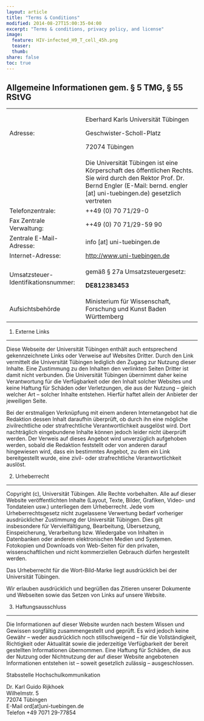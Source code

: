 ```yaml
---
layout: article
title: "Terms & Conditions"
modified: 2014-08-27T15:00:35-04:00
excerpt: "Terms & conditions, privacy policy, and license"
image:
  feature: HIV-infected_H9_T_cell_45h.png
  teaser:
  thumb:
share: false
toc: true
---
```


Allgemeine Informationen gem. § 5 TMG, § 55 RStVG
-------------------------------------------------

<table class="csc-frame-frame4"><tbody><tr class="tr-odd"><td>Adresse:</td><td><p class="bodytext">Eberhard Karls Universität Tübingen</p><p>Geschwister-Scholl-Platz</p><p>72074 Tübingen</p></td></tr><tr class="tr-even"><td></td><td>Die Universität Tübingen ist eine Körperschaft des öffentlichen Rechts. Sie wird durch den Rektor Prof. Dr. Bernd Engler (E-Mail: bernd. engler [at] uni-tuebingen.de) gesetzlich vertreten</td></tr><tr class="tr-odd"><td>Telefonzentrale:</td><td>++49 (0) 70 71/29-0</td></tr><tr class="tr-even"><td>Fax Zentrale Verwaltung:</td><td>++49 (0) 70 71/29-59 90</td></tr><tr class="tr-odd"><td>Zentrale E-Mail-Adresse:</td><td>info [at] uni-tuebingen.de</td></tr><tr class="tr-even"><td>Internet-Adresse:</td><td><a href="" title="Öffnet internen Link im aktuellen Fenster" class="internal-link">http://www.uni-tuebingen.de</a></td></tr><tr class="tr-odd"><td>Umsatzsteuer-Identifikationsnummer:</td><td><p class="bodytext">gemäß § 27a Umsatzsteuergesetz:</p><p><strong>DE812383453</strong></p></td></tr><tr class="tr-even"><td rowspan="1">Aufsichtsbehörde</td><td rowspan="1">Ministerium für Wissenschaft, Forschung und Kunst Baden Württemberg</td></tr></tbody></table>


1. Externe Links
----------------

Diese Webseite der Universität Tübingen enthält auch entsprechend gekennzeichnete Links  oder Verweise auf Websites Dritter. Durch den Link vermittelt die Universität Tübingen lediglich den Zugang zur Nutzung dieser Inhalte. Eine Zustimmung zu den Inhalten den verlinkten Seiten Dritter ist damit nicht verbunden. Die Universität Tübingen übernimmt daher keine Verantwortung für die Verfügbarkeit oder den Inhalt solcher Websites und keine Haftung für Schäden oder Verletzungen, die aus der Nutzung – gleich welcher Art – solcher Inhalte entstehen. Hierfür haftet allein der Anbieter der jeweiligen Seite.  
 
Bei der erstmaligen Verknüpfung mit einem anderen Internetangebot hat die Redaktion dessen Inhalt daraufhin überprüft, ob durch ihn eine mögliche zivilrechtliche oder strafrechtliche Verantwortlichkeit ausgelöst wird. Dort nachträglich eingebundene Inhalte können jedoch leider nicht überprüft werden. Der Verweis auf dieses Angebot wird unverzüglich aufgehoben werden, sobald die Redaktion feststellt oder von anderen darauf hingewiesen wird, dass ein bestimmtes Angebot, zu dem ein Link bereitgestellt wurde, eine zivil- oder strafrechtliche Verantwortlichkeit auslöst.

2. Urheberrecht
---------------

Copyright (c), Universität Tübingen. Alle Rechte vorbehalten.
Alle auf dieser Website veröffentlichten Inhalte (Layout, Texte, Bilder, Grafiken, Video- und Tondateien usw.) unterliegen dem Urheberrecht. Jede vom Urheberrechtsgesetz nicht zugelassene Verwertung bedarf vorheriger ausdrücklicher Zustimmung der Universität Tübingen. Dies gilt insbesondere für Vervielfältigung, Bearbeitung, Übersetzung, Einspeicherung, Verarbeitung bzw. Wiedergabe von Inhalten in Datenbanken oder anderen elektronischen Medien und Systemen. Fotokopien und Downloads von Web-Seiten für den privaten, wissenschaftlichen und nicht kommerziellen Gebrauch dürfen hergestellt werden.
 
Das Urheberrecht für die Wort-Bild-Marke liegt ausdrücklich bei der Universität Tübingen.
 
Wir erlauben ausdrücklich und begrüßen das Zitieren unserer Dokumente und Webseiten sowie das Setzen von Links auf unsere Website.

3. Haftungsausschluss
---------------------

Die Informationen auf dieser Website wurden nach bestem Wissen und Gewissen sorgfältig zusammengestellt und geprüft. Es wird jedoch keine Gewähr – weder ausdrücklich noch stillschweigend – für die Vollständigkeit, Richtigkeit oder Aktualität sowie die jederzeitige Verfügbarkeit der bereit gestellten Informationen übernommen. Eine Haftung für Schäden, die aus der Nutzung oder Nichtnutzung der auf dieser Website angebotenen Informationen entstehen ist – soweit gesetzlich zulässig – ausgeschlossen.

Stabsstelle Hochschulkommunikation

Dr. Karl Guido Rijkhoek <br/>
Wilhelmstr. 5 <br/>
72074 Tübingen <br/>
E-Mail ord[at]uni-tuebingen.de <br/>
Telefon +49 7071 29-77854 
